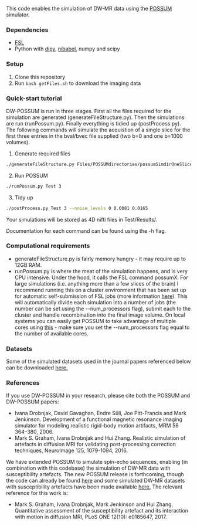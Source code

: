 This code enables the simulation of DW-MR data using the [POSSUM](https://fsl.fmrib.ox.ac.uk/fsl/fslwiki/POSSUM) simulator.

### Dependencies
* [FSL](https://fsl.fmrib.ox.ac.uk/fsl/fslwiki/FslInstallation)
* Python with [dipy](http://nipy.org/dipy/), [nibabel](http://nipy.org/nibabel/), numpy and scipy

### Setup
1. Clone this repository 
2. Run `bash getFiles.sh` to download the imaging data


### Quick-start tutorial
DW-POSSUM is run in three stages. First all the files required for the simulation are generated (generateFileStructure.py). Then the simulations are run (runPossum.py). Finally everything is tidied up (postProcess.py). The following commands will simulate the acquistion of a single slice for the first three entries in the bval/bvec file supplied (two b=0 and one b=1000 volumes).

1. Generate required files 
```bash
./generateFileStructure.py Files/POSSUMdirectories/possumSimdirOneSlice/ Test/ Files/Bvalsbvecs/bvalsfmrib Files/Bvalsbvecs/bvecsfmrib --num_images 3
```

2. Run POSSUM
```bash
./runPossum.py Test 3
```

3. Tidy up
```bash
./postProcess.py Test 3 --noise_levels 0 0.0081 0.0165
```
Your simulations will be stored as 4D nifti files in Test/Results/. 

Documentation for each command can be found using the -h flag. 

### Computational requirements

* generateFileStructure.py is fairly memory hungry - it may require up to 12GB RAM. 
* runPossum.py is where the meat of the simulation happens, and is very CPU intensive. Under the hood, it calls the FSL command possumX. For large simulations (i.e. anything more than a few slices of the brain) I recommend running this on a cluster environment that has been set up for automatic self-submission of FSL jobs (more information [here](https://fsl.fmrib.ox.ac.uk/fsl/fslwiki/SGE%20submission%20FAQ)). This will automatically divide each simulation into a number of jobs (the number can be set using the --num_processors flag), submit each to the cluster and handle recombination into the final image volume. On local systems you can easily get POSSUM to take advantage of multiple cores using [this](https://github.com/neurolabusc/fsl_sub) - make sure you set the --num_processors flag equal to the number of available cores.

### Datasets

Some of the simulated datasets used in the journal papers referenced below can be downloaded [here.](https://www.nitrc.org/projects/diffusionsim/)

### References

If you use DW-POSSUM in your research, please cite both the POSSUM and DW-POSSUM papers:

- Ivana Drobnjak, David Gavaghan, Endre Süli, Joe Pitt-Francis and Mark Jenkinson. Development of a functional magnetic resonance imaging simulator for modeling realistic rigid-body motion artifacts, MRM 56 364–380, 2006.
- Mark S. Graham, Ivana Drobnjak and Hui Zhang. Realistic simulation of artefacts in diffusion MRI for validating post-processing correction techniques, NeuroImage 125, 1079-1094, 2016.

We have extended POSSUM to simulate spin-echo sequences, enabling (in combination with this codebase) the simulation of DW-MR data with susceptibility artefacts. The new POSSUM release is forthcoming, though the code can already be found [here](https://github.com/marksgraham/spin-echo-POSSUM) and some simulated DW-MR datasets with susceptibility artefacts have been made available [here.](https://www.nitrc.org/projects/diffusionsim/) The relevant reference for this work is:

- Mark S. Graham, Ivana Drobnjak, Mark Jenkinson and Hui Zhang. Quantitative assessment of the susceptibility artefact and its interaction with motion in diffusion MRI, PLoS ONE 12(10): e0185647, 2017.


